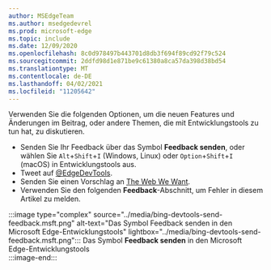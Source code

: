 ```yaml
---
author: MSEdgeTeam
ms.author: msedgedevrel
ms.prod: microsoft-edge
ms.topic: include
ms.date: 12/09/2020
ms.openlocfilehash: 8c0d978497b443701d8db3f694f89cd92f79c524
ms.sourcegitcommit: 2ddfd98d1e871be9c61380a8ca57da398d38bd54
ms.translationtype: MT
ms.contentlocale: de-DE
ms.lasthandoff: 04/02/2021
ms.locfileid: "11205642"
---
```

Verwenden Sie die folgenden Optionen, um die neuen Features und Änderungen im Beitrag, oder andere Themen, die mit Entwicklungstools zu tun hat, zu diskutieren.  

*   Senden Sie Ihr Feedback über das Symbol **Feedback senden**, oder wählen Sie `Alt`+`Shift`+`I` \(Windows, Linux\) oder `Option`+`Shift`+`I` \(macOS\) in Entwicklungstools aus.  
*   Tweet auf [@EdgeDevTools][PostTweetEdgeDevTools].  
*   Senden Sie einen Vorschlag an [The Web We Want][TheWebWeWant].  
*   Verwenden Sie den folgenden **Feedback**-Abschnitt, um Fehler in diesem Artikel zu melden.  

:::image type="complex" source="../media/bing-devtools-send-feedback.msft.png" alt-text="Das Symbol Feedback senden in den Microsoft Edge-Entwicklungstools" lightbox="../media/bing-devtools-send-feedback.msft.png":::
   Das Symbol **Feedback senden** in den Microsoft Edge-Entwicklungstools  
:::image-end:::  

<!-- links -->  

[PostTweetEdgeDevTools]: https://twitter.com/intent/tweet?text=@EdgeDevTools "@EdgeDevTools | Tweet posten"  

[EdgeDevToolsTwitterAccount]: https://twitter.com/EdgeDevTools "@EdgeDevTools, Twitter-Konto"  

[GitHubMicrosoftDocsEdgeDeveloperNewIssue]: https://github.com/MicrosoftDocs/edge-developer/issues/new?title=[DevTools%20Docs%20Feedback] "Neues Problem – MicrosoftDocs/Edge-Entwickler – GitHub"  

[TheWebWeWant]: https://webwewant.fyi "The Web We Want"  
